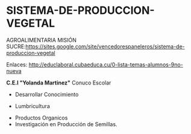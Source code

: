 # SISTEMA-DE-PRODUCCION-VEGETAL
AGROALIMENTARIA MISIÓN SUCRE:https://sites.google.com/site/vencedorespaneleros/sistema-de-produccion-vegetal

Enlaces:
http://educlaboral.cubaeduca.cu/0-lista-temas-alumnos-9no-nueva

 **C.E.I "Yolanda Martinez"** Conuco Escolar
* Desarrollar Conocimiento
- Lumbricultura
+ Productos Organicos
+ Investigación en Producción de Semillas.
